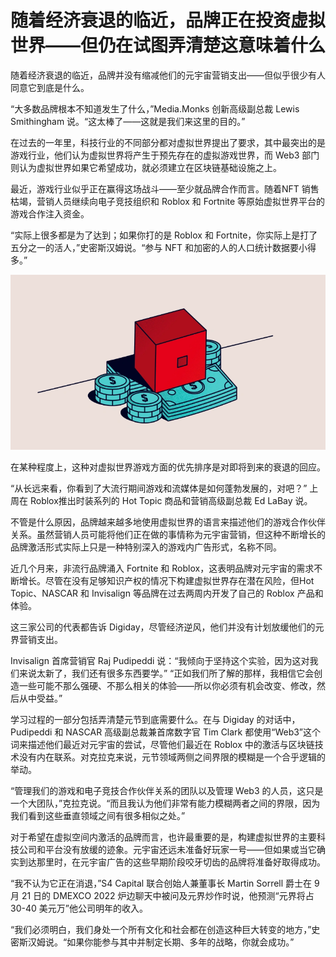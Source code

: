 # 随着经济衰退的临近，品牌正在投资虚拟世界——但仍在试图弄清楚这意味着什么




随着经济衰退的临近，品牌并没有缩减他们的元宇宙营销支出——但似乎很少有人同意它到底是什么。

“大多数品牌根本不知道发生了什么，”Media.Monks 创新高级副总裁 Lewis Smithingham 说。“这太棒了——这就是我们来这里的目的。”

在过去的一年里，科技行业的不同部分都对虚拟世界提出了要求，其中最突出的是游戏行业，他们认为虚拟世界将产生于预先存在的虚拟游戏世界，而 Web3 部门则认为虚拟世界如果它希望成功，就必须建立在区块链基础设施之上。

最近，游戏行业似乎正在赢得这场战斗——至少就品牌合作而言。随着NFT 销售枯竭，营销人员继续向电子竞技组织和 Roblox 和 Fortnite 等原始虚拟世界平台的游戏合作注入资金。

“实际上很多都是为了达到；如果你打的是 Roblox 和 Fortnite，你实际上是打了五分之一的活人，”史密斯汉姆说。“参与 NFT 和加密的人的人口统计数据要小得多。”

![roblox 在钱上的标志](50.png)

在某种程度上，这种对虚拟世界游戏方面的优先排序是对即将到来的衰退的回应。

“从长远来看，你看到了大流行期间游戏和流媒体是如何蓬勃发展的，对吧？” 上周在 Roblox推出时装系列的 Hot Topic 商品和营销高级副总裁 Ed LaBay 说。

不管是什么原因，品牌越来越多地使用虚拟世界的语言来描述他们的游戏合作伙伴关系。虽然营销人员可能将他们正在做的事情称为元宇宙营销，但这种不断增长的品牌激活形式实际上只是一种特别深入的游戏内广告形式，名称不同。

近几个月来，非流行品牌涌入 Fortnite 和 Roblox，这表明品牌对元宇宙的需求不断增长。尽管在没有足够知识产权的情况下构建虚拟世界存在潜在风险，但Hot Topic、NASCAR 和 Invisalign 等品牌在过去两周内开发了自己的 Roblox 产品和体验。 

这三家公司的代表都告诉 Digiday，尽管经济逆风，他们并没有计划放缓他们的元界营销支出。

Invisalign 首席营销官 Raj Pudipeddi 说：“我倾向于坚持这个实验，因为这对我们来说太新了，我们还有很多东西要学。” “正如我们所了解的那样，我相信它会创造一些可能不那么强硬、不那么相关的体验——所以你必须有机会改变、修改，然后从中受益。”

学习过程的一部分包括弄清楚元节到底需要什么。在与 Digiday 的对话中，Pudipeddi 和 NASCAR 高级副总裁兼首席数字官 Tim Clark 都使用“Web3”这个词来描述他们最近对元宇宙的尝试，尽管他们最近在 Roblox 中的激活与区块链技术没有内在联系。对克拉克来说，元节领域两侧之间界限的模糊是一个合乎逻辑的举动。

“管理我们的游戏和电子竞技合作伙伴关系的团队以及管理 Web3 的人员，这只是一个大团队，”克拉克说。“而且我认为他们非常有能力模糊两者之间的界限，因为我们看到这些垂直领域之间有很多相似之处。”

对于希望在虚拟空间内激活的品牌而言，也许最重要的是，构建虚拟世界的主要科技公司和平台没有放缓的迹象。元宇宙还远未准备好玩家一号——但如果或当它确实到达那里时，在元宇宙广告的这些早期阶段咬牙切齿的品牌将准备好取得成功。

“我不认为它正在消退，”S4 Capital 联合创始人兼董事长 Martin Sorrell 爵士在 9 月 21 日的 DMEXCO 2022 炉边聊天中被问及元界炒作时说，他预测“元界将占 30-40 美元万”他公司明年的收入。

“我们必须明白，我们身处一个所有文化和社会都在创造这种巨大转变的地方，”史密斯汉姆说。“如果你能参与其中并制定长期、多年的战略，你就会成功。”
